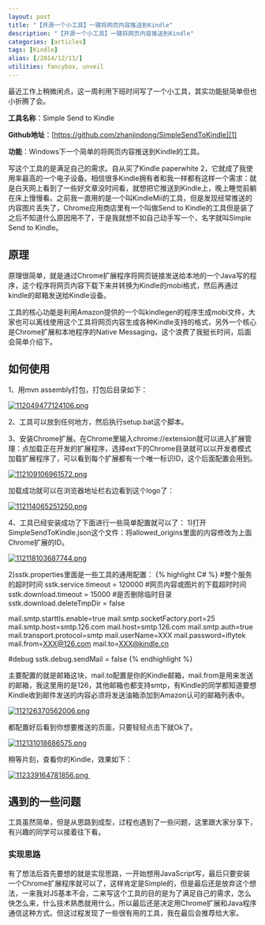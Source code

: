 ```yaml
---
layout: post
title: "【开源一个小工具】一键将网页内容推送到Kindle"
description: "【开源一个小工具】一键将网页内容推送到Kindle"
categories: [articles]
tags: [Kindle]
alias: [/2014/12/11/]
utilities: fancybox, unveil
---
```


最近工作上稍微闲点，这一周利用下班时间写了一个小工具，其实功能挺简单但也小折腾了会。

**工具名称**：Simple Send to Kindle

**Github地址**：[https://github.com/zhanjindong/SimpleSendToKindle][1]

**功能**：Windows下一个简单的将网页内容推送到Kindle的工具。

写这个工具的是满足自己的需求。自从买了Kindle paperwhite 2，它就成了我使用率最高的一个电子设备。相信很多Kindle拥有者和我一样都有这样一个需求：就是白天网上看到了一些好文章没时间看，就想把它推送到Kindle上，晚上睡觉前躺在床上慢慢看。之前我一直用的是一个叫KindleMii的工具，但是发现经常推送的内容图片丢失了，Chrome应用商店里有一个叫做Send to Kindle的工具但是装了之后不知道什么原因用不了，于是我就想不如自己动手写一个，名字就叫Simple Send to Kindle。

## 原理
原理很简单，就是通过Chrome扩展程序将网页链接发送给本地的一个Java写的程序，这个程序将网页内容下载下来并转换为Kindle的mobi格式，然后再通过kindle的邮箱发送给Kindle设备。

工具的核心功能是利用Amazon提供的一个叫kindlegen的程序生成mobi文件，大家也可以离线使用这个工具将网页内容生成各种Kindle支持的格式，另外一个核心是Chrome扩展和本地程序的Native Messaging，这个浪费了我挺长时间，后面会简单介绍下。

## 如何使用
1、用mvn assembly打包，打包后目录如下：

<a class="post-image" href="/assets/images/posts/112049477124106.png">
<img itemprop="image" data-src="/assets/images/posts/112049477124106.png" src="/assets/js/unveil/loader.gif" alt="112049477124106.png" />
</a>

2、工具可以放到任何地方，然后执行setup.bat这个脚本。

3、安装Chrome扩展。在Chrome里输入chrome://extension就可以进入扩展管理：点加载正在开发的扩展程序，选择ext下的Chrome目录就可以以开发者模式加载扩展程序了，可以看到每个扩展都有一个唯一标识ID，这个后面配置会用到。

<a class="post-image" href="/assets/images/posts/112109106961572.png">
<img itemprop="image" data-src="/assets/images/posts/112109106961572.png" src="/assets/js/unveil/loader.gif" alt="112109106961572.png" />
</a>

加载成功就可以在浏览器地址栏右边看到这个logo了：

<a class="post-image" href="/assets/images/posts/112114065251250.png">
<img itemprop="image" data-src="/assets/images/posts/112114065251250.png" src="/assets/js/unveil/loader.gif" alt="112114065251250.png" />
</a>

4、工具已经安装成功了下面进行一些简单配置就可以了：
1)打开SimpleSendToKindle.json这个文件：将allowed_origins里面的内容修改为上面Chrome扩展的ID。

<a class="post-image" href="/assets/images/posts/112118103687744.png">
<img itemprop="image" data-src="/assets/images/posts/112118103687744.png" src="/assets/js/unveil/loader.gif" alt="112118103687744.png" />
</a>

2)sstk.properties里面是一些工具的通用配置：
{% highlight C# %}
#整个服务的超时时间
sstk.service.timeout = 120000
#网页内容或图片的下载超时时间
sstk.download.timeout = 15000
#是否删除临时目录
sstk.download.deleteTmpDir = false

mail.smtp.starttls.enable=true
mail.smtp.socketFactory.port=25
mail.smtp.host=smtp.126.com
mail.host=smtp.126.com
mail.smtp.auth=true
mail.transport.protocol=smtp
mail.userName=XXX
mail.password=iflytek
mail.from=XXX@126.com
mail.to=XXX@kindle.cn

#debug
sstk.debug.sendMail = false
{% endhighlight %}

主要配置的就是邮箱这块，mail.to配置是你的Kindle邮箱，mail.from是用来发送的邮箱，我这里用的是126，其他邮箱也都支持smtp，有Kindle的同学都知道要想Kindle收到邮件发送的内容必须将发送油箱添加到Amazon认可的邮箱列表中。

<a class="post-image" href="/assets/images/posts/112126370562006.png">
<img itemprop="image" data-src="/assets/images/posts/112126370562006.png" src="/assets/js/unveil/loader.gif" alt="112126370562006.png" />
</a>

都配置好后看到你想要推送的页面，只要轻轻点击下就Ok了。

<a class="post-image" href="/assets/images/posts/112131018686575.png">
<img itemprop="image" data-src="/assets/images/posts/112131018686575.png" src="/assets/js/unveil/loader.gif" alt="112131018686575.png" />
</a>

稍等片刻，查看你的Kindle，效果如下：

<a class="post-image" href="/assets/images/posts/112339164781856.png">
<img itemprop="image" data-src="/assets/images/posts/112339164781856.png" src="/assets/js/unveil/loader.gif" alt="112339164781856.png" />
</a>

<a class="post-image" href="/assets/images/posts/112339402123972.png">
<img itemprop="image" data-src="/assets/images/posts/112339402123972.png" src="/assets/js/unveil/loader.gif" alt="" />
</a>

## 遇到的一些问题
工具虽然简单，但是从思路到成型，过程也遇到了一些问题，这里跟大家分享下，有兴趣的同学可以接着往下看。

### 实现思路
有了想法后首先要想的就是实现思路，一开始想用JavaScript写，最后只要安装一个Chrome扩展程序就可以了，这样肯定是Simple的，但是最后还是放弃这个想法，一来我对JS基本不会，二来写这个工具的目的是为了满足自己的需求，怎么快怎么来，什么技术熟悉就用什么，所以最后还是决定用Chrome扩展和Java程序通信这种方式。但这过程发现了一些很有用的工具，我在最后会推荐给大家。
